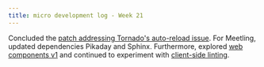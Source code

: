 ```yaml
---
title: micro development log - Week 21
---
```


Concluded the
[patch addressing Tornado's auto-reload issue](https://github.com/tornadoweb/tornado/pull/2081). For
Meetling, updated dependencies Pikaday and Sphinx. Furthermore, explored
[web components v1](https://github.com/noyainrain/meetling/issues/71) and continued to experiment
with [client-side linting](https://github.com/noyainrain/meetling/issues/70).

